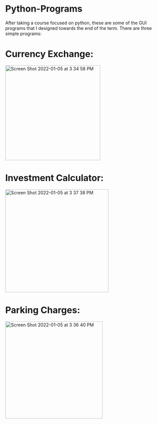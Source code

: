 # Python-Programs

After taking a course focused on python, these are some of the GUI programs that I designed towards the end of the term. There are three simple programs: 

# Currency Exchange:
<img width="300" alt="Screen Shot 2022-01-05 at 3 34 58 PM" src="https://user-images.githubusercontent.com/96713723/148305610-3aa02b5c-90c5-4128-98e2-52a171310085.png">

# Investment Calculator:
<img width="326" alt="Screen Shot 2022-01-05 at 3 37 38 PM" src="https://user-images.githubusercontent.com/96713723/148305629-0d07c20d-0402-4e67-9234-532dbed00942.png">

# Parking Charges:
<img width="307" alt="Screen Shot 2022-01-05 at 3 36 40 PM" src="https://user-images.githubusercontent.com/96713723/148305749-128c3600-5e89-4f02-b6b8-25bfbe15a1bf.png">
